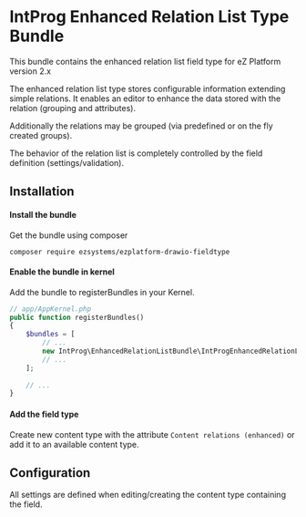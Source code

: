 
# IntProg Enhanced Relation List Type Bundle

This bundle contains the enhanced relation list field type for eZ Platform version 2.x

The enhanced relation list type stores configurable information extending simple relations. It enables an editor to
enhance the data stored with the relation (grouping and attributes).

Additionally the relations may be grouped (via predefined or on the fly created groups).

The behavior of the relation list is completely controlled by the field definition (settings/validation).

## Installation

#### Install the bundle

Get the bundle using composer

```
composer require ezsystems/ezplatform-drawio-fieldtype
```

#### Enable the bundle in kernel
 
Add the bundle to registerBundles in your Kernel.
 
```php
// app/AppKernel.php
public function registerBundles()
{
    $bundles = [
        // ...
        new IntProg\EnhancedRelationListBundle\IntProgEnhancedRelationListBundle(),
        // ...
    ];
    
    // ...
}
```

#### Add the field type

Create new content type with the attribute `Content relations (enhanced)` or add it to an available content type.

## Configuration

All settings are defined when editing/creating the content type containing the field.
